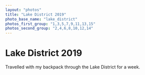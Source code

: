 ```yaml
---
layout: "photos"
title: "Lake District 2019"
photo_base_name: "lake_district"
photos_first_group: "1,3,5,7,9,11,13,15"
photos_second_group: "2,4,6,8,10,12,14"
---
```


# Lake District 2019
Travelled with my backpack through the Lake District for a week.
